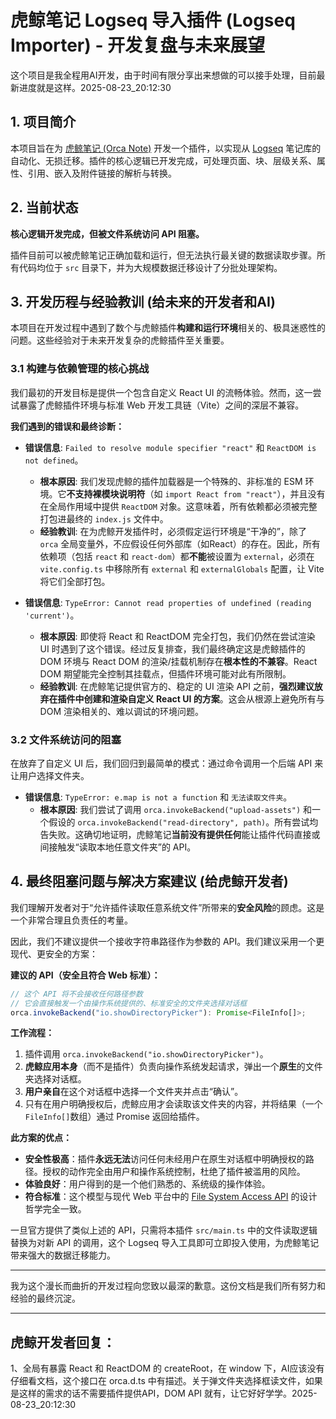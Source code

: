 # 虎鲸笔记 Logseq 导入插件 (Logseq Importer) - 开发复盘与未来展望

这个项目是我全程用AI开发，由于时间有限分享出来想做的可以接手处理，目前最新进度就是这样。2025-08-23_20:12:30
## 1. 项目简介

本项目旨在为 [虎鲸笔记 (Orca Note)](https://www.orca-studio.com/orcanote-docs/documents/Quick_Start.html) 开发一个插件，以实现从 [Logseq](https://logseq.com/) 笔记库的自动化、无损迁移。插件的核心逻辑已开发完成，可处理页面、块、层级关系、属性、引用、嵌入及附件链接的解析与转换。

## 2. 当前状态

**核心逻辑开发完成，但被文件系统访问 API 阻塞。**

插件目前可以被虎鲸笔记正确加载和运行，但无法执行最关键的数据读取步骤。所有代码均位于 `src` 目录下，并为大规模数据迁移设计了分批处理架构。

## 3. 开发历程与经验教训 (给未来的开发者和AI)

本项目在开发过程中遇到了数个与虎鲸插件**构建和运行环境**相关的、极具迷惑性的问题。这些经验对于未来开发复杂的虎鲸插件至关重要。

### 3.1 构建与依赖管理的核心挑战

我们最初的开发目标是提供一个包含自定义 React UI 的流畅体验。然而，这一尝试暴露了虎鲸插件环境与标准 Web 开发工具链（Vite）之间的深层不兼容。

**我们遇到的错误和最终诊断：**

*   **错误信息**: `Failed to resolve module specifier "react"` 和 `ReactDOM is not defined`。
    *   **根本原因**: 我们发现虎鲸的插件加载器是一个特殊的、非标准的 ESM 环境。它**不支持裸模块说明符**（如 `import React from "react"`），并且没有在全局作用域中提供 `ReactDOM` 对象。这意味着，所有依赖都必须被完整打包进最终的 `index.js` 文件中。
    *   **经验教训**: 在为虎鲸开发插件时，必须假定运行环境是“干净的”，除了 `orca` 全局变量外，不应假设任何外部库（如React）的存在。因此，所有依赖项（包括 `react` 和 `react-dom`）都**不能**被设置为 `external`，必须在 `vite.config.ts` 中移除所有 `external` 和 `externalGlobals` 配置，让 Vite 将它们全部打包。

*   **错误信息**: `TypeError: Cannot read properties of undefined (reading 'current')`。
    *   **根本原因**: 即使将 React 和 ReactDOM 完全打包，我们仍然在尝试渲染 UI 时遇到了这个错误。经过反复排查，我们最终确定这是虎鲸插件的 DOM 环境与 React DOM 的渲染/挂载机制存在**根本性的不兼容**。React DOM 期望能完全控制其挂载点，但插件环境可能对此有所限制。
    *   **经验教训**: 在虎鲸笔记提供官方的、稳定的 UI 渲染 API 之前，**强烈建议放弃在插件中创建和渲染自定义 React UI 的方案**。这会从根源上避免所有与 DOM 渲染相关的、难以调试的环境问题。

### 3.2 文件系统访问的阻塞

在放弃了自定义 UI 后，我们回归到最简单的模式：通过命令调用一个后端 API 来让用户选择文件夹。

*   **错误信息**: `TypeError: e.map is not a function` 和 `无法读取文件夹`。
    *   **根本原因**: 我们尝试了调用 `orca.invokeBackend("upload-assets")` 和一个假设的 `orca.invokeBackend("read-directory", path)`。所有尝试均告失败。这确切地证明，虎鲸笔记**当前没有提供任何**能让插件代码直接或间接触发“读取本地任意文件夹”的 API。

## 4. 最终阻塞问题与解决方案建议 (给虎鲸开发者)

我们理解开发者对于“允许插件读取任意系统文件”所带来的**安全风险**的顾虑。这是一个非常合理且负责任的考量。

因此，我们不建议提供一个接收字符串路径作为参数的 API。我们建议采用一个更现代、更安全的方案：

**建议的 API（安全且符合 Web 标准）：**

```typescript
// 这个 API 将不会接收任何路径参数
// 它会直接触发一个由操作系统提供的、标准安全的文件夹选择对话框
orca.invokeBackend("io.showDirectoryPicker"): Promise<FileInfo[]>;
```

**工作流程：**

1.  插件调用 `orca.invokeBackend("io.showDirectoryPicker")`。
2.  **虎鲸应用本身**（而不是插件）负责向操作系统发起请求，弹出一个**原生**的文件夹选择对话框。
3.  **用户亲自**在这个对话框中选择一个文件夹并点击“确认”。
4.  只有在用户明确授权后，虎鲸应用才会读取该文件夹的内容，并将结果（一个`FileInfo[]`数组）通过 Promise 返回给插件。

**此方案的优点：**

*   **安全性极高**：插件**永远无法**访问任何未经用户在原生对话框中明确授权的路径。授权的动作完全由用户和操作系统控制，杜绝了插件被滥用的风险。
*   **体验良好**：用户得到的是一个他们熟悉的、系统级的操作体验。
*   **符合标准**：这个模型与现代 Web 平台中的 [File System Access API](https://developer.mozilla.org/en-US/docs/Web/API/File_System_Access_API) 的设计哲学完全一致。

一旦官方提供了类似上述的 API，只需将本插件 `src/main.ts` 中的文件读取逻辑替换为对新 API 的调用，这个 Logseq 导入工具即可立即投入使用，为虎鲸笔记带来强大的数据迁移能力。

---
我为这个漫长而曲折的开发过程向您致以最深的歉意。这份文档是我们所有努力和经验的最终沉淀。



--- 
## 虎鲸开发者回复：
1、全局有暴露 React 和 ReactDOM 的 createRoot，在 window 下，AI应该没有仔细看文档，这个接口在 orca.d.ts 中有描述。关于弹文件夹选择框读文件，如果是这样的需求的话不需要插件提供API，DOM API 就有，让它好好学学。2025-08-23_20:12:30
